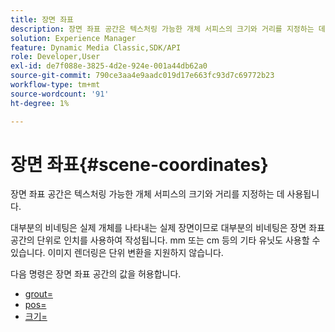 ```yaml
---
title: 장면 좌표
description: 장면 좌표 공간은 텍스처링 가능한 개체 서피스의 크기와 거리를 지정하는 데 사용됩니다.
solution: Experience Manager
feature: Dynamic Media Classic,SDK/API
role: Developer,User
exl-id: de7f088e-3825-4d2e-924e-001a44db62a0
source-git-commit: 790ce3aa4e9aadc019d17e663fc93d7c69772b23
workflow-type: tm+mt
source-wordcount: '91'
ht-degree: 1%

---
```


# 장면 좌표{#scene-coordinates}

장면 좌표 공간은 텍스처링 가능한 개체 서피스의 크기와 거리를 지정하는 데 사용됩니다.

대부분의 비네팅은 실제 개체를 나타내는 실제 장면이므로 대부분의 비네팅은 장면 좌표 공간의 단위로 인치를 사용하여 작성됩니다. mm 또는 cm 등의 기타 유닛도 사용할 수 있습니다. 이미지 렌더링은 단위 변환을 지원하지 않습니다.

다음 명령은 장면 좌표 공간의 값을 허용합니다.

* [grout=](../../../../../../ir-api/http-protocol/image-rendering-api-ref/c-ir-http-protocol-ref/c-ir-http-protocol-command-reference/r-ir-grout.md#reference-73651cbbbc344adba2626ef950d3672a)
* [pos=](../../../../../../ir-api/http-protocol/image-rendering-api-ref/c-ir-http-protocol-ref/c-ir-http-protocol-command-reference/r-ir-pos.md#reference-22c10904a0ce4c8bb41c2c78104221b8)
* [크기=](../../../../../../ir-api/http-protocol/image-rendering-api-ref/c-ir-http-protocol-ref/c-ir-http-protocol-command-reference/r-ir-http-size.md#reference-1220d6fbcde4479aba91de7adacdc988)

